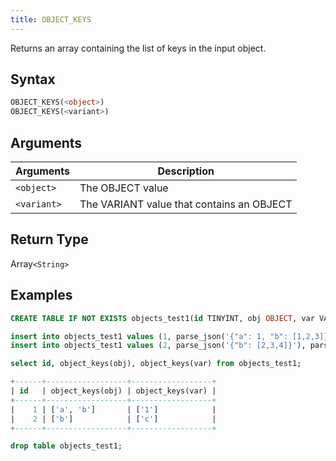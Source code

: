 ```yaml
---
title: OBJECT_KEYS
---
```


Returns an array containing the list of keys in the input object.


## Syntax

```sql
OBJECT_KEYS(<object>)
OBJECT_KEYS(<variant>)
```

## Arguments

| Arguments   | Description |
| ----------- | ----------- |
| `<object>`      | The OBJECT value
| `<variant>`     | The VARIANT value that contains an OBJECT

## Return Type

Array`<String>`

## Examples

```sql
CREATE TABLE IF NOT EXISTS objects_test1(id TINYINT, obj OBJECT, var VARIANT);

insert into objects_test1 values (1, parse_json('{"a": 1, "b": [1,2,3]}'), parse_json('{"1": 2}'));
insert into objects_test1 values (2, parse_json('{"b": [2,3,4]}'), parse_json('{"c": "d"}'));

select id, object_keys(obj), object_keys(var) from objects_test1;

+------+------------------+------------------+
| id   | object_keys(obj) | object_keys(var) |
+------+------------------+------------------+
|    1 | ['a', 'b']       | ['1']            |
|    2 | ['b']            | ['c']            |
+------+------------------+------------------+

drop table objects_test1;
```